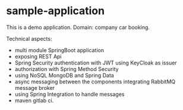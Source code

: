 # sample-application

This is a demo application. Domain: company car booking.

Technical aspects:
- multi module SpringBoot application
- exposing REST Api
- Spring Security authentication with JWT using KeyCloak as issuer
- authorization with Spring Method Security
- using NoSQL MongoDB and Spring Data
- async messaging between the components integrating RabbitMQ message broker
- using Spring Integration to handle messages
- maven gitlab ci.
